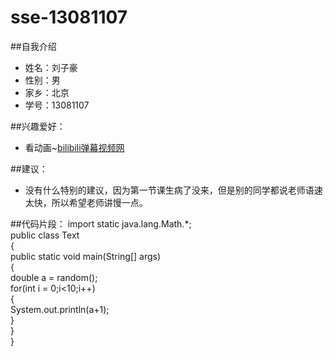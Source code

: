 # sse-13081107
##自我介绍
 * 姓名：刘子豪
 * 性别：男
 * 家乡：北京
 * 学号：13081107

##兴趣爱好：
 * 看动画~[bilibili弹幕视频网](http://www.bilibili.com/)
 
##建议：
 * 没有什么特别的建议，因为第一节课生病了没来，但是别的同学都说老师语速太快，所以希望老师讲慢一点。

##代码片段：
import static java.lang.Math.*;     
public class Text     
{     
    public static void main(String[] args)     
    {     
        double a = random();     
        for(int i = 0;i<10;i++)     
        {     
            System.out.println(a+1);     
        }     
    }     
} 
